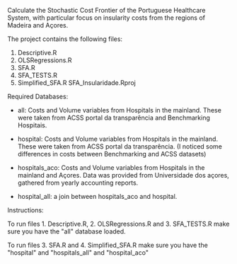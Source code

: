 Calculate the Stochastic Cost Frontier of the Portuguese Healthcare System, with particular focus on insularity costs from the regions of Madeira and Açores. 

The project contains the following files:
1. Descriptive.R
2. OLSRegressions.R
3. SFA.R
3. SFA_TESTS.R
4. Simplified_SFA.R
SFA_Insularidade.Rproj

Required Databases:
- all: Costs and Volume variables from Hospitals in the mainland. These were taken from ACSS portal da transparência and Benchmarking Hospitais.

- hospital: Costs and Volume variables from Hospitals in the mainland. These were taken from ACSS portal da transparência. (I noticed some differences in costs between Benchmarking and ACSS datasets)

- hospitals_aco: Costs and Volume variables from Hospitals in the mainland and Açores. Data was provided from Universidade dos açores, gathered from yearly accounting reports.

- hospital_all: a join between hospitals_aco and hospital.

Instructions:

To run files 1. Descriptive.R, 2. OLSRegressions.R and 3. SFA_TESTS.R make sure you have the "all" database loaded.

To run files 3. SFA.R and 4. Simplified_SFA.R make sure you have the "hospital" and "hospitals_all" and "hospital_aco"
